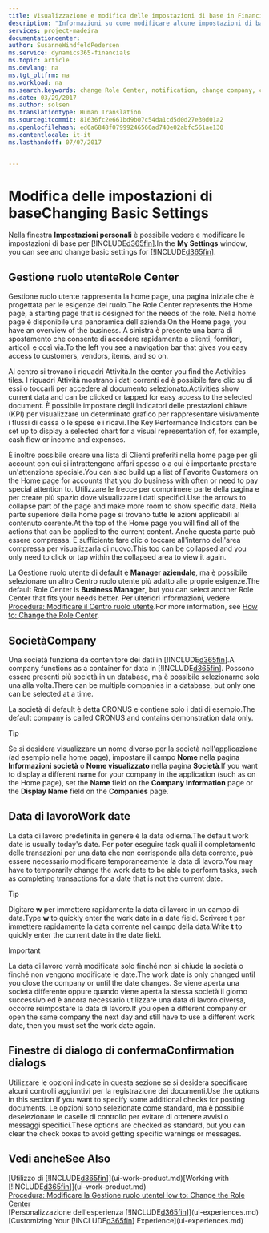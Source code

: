 ```yaml
---
title: Visualizzazione e modifica delle impostazioni di base in Financials | Documenti Microsoft
description: "Informazioni su come modificare alcune impostazioni di base in Financials, ad esempio, la Gestione ruolo utente, la società o la data di lavoro."
services: project-madeira
documentationcenter: 
author: SusanneWindfeldPedersen
ms.service: dynamics365-financials
ms.topic: article
ms.devlang: na
ms.tgt_pltfrm: na
ms.workload: na
ms.search.keywords: change Role Center, notification, change company, change work date
ms.date: 03/29/2017
ms.author: solsen
ms.translationtype: Human Translation
ms.sourcegitcommit: 81636fc2e661bd9b07c54da1cd5d0d27e30d01a2
ms.openlocfilehash: ed0a6848f07999246566ad740e02abfc561ae130
ms.contentlocale: it-it
ms.lasthandoff: 07/07/2017


---
```

# <a name="changing-basic-settings"></a><span data-ttu-id="5ca5f-103">Modifica delle impostazioni di base</span><span class="sxs-lookup"><span data-stu-id="5ca5f-103">Changing Basic Settings</span></span>
<span data-ttu-id="5ca5f-104">Nella finestra **Impostazioni personali** è possibile vedere e modificare le impostazioni di base per [!INCLUDE[d365fin](includes/d365fin_md.md)].</span><span class="sxs-lookup"><span data-stu-id="5ca5f-104">In the **My Settings** window, you can see and change basic settings for [!INCLUDE[d365fin](includes/d365fin_md.md)].</span></span>  

## <a name="role-center"></a><span data-ttu-id="5ca5f-105">Gestione ruolo utente</span><span class="sxs-lookup"><span data-stu-id="5ca5f-105">Role Center</span></span>
<span data-ttu-id="5ca5f-106">Gestione ruolo utente rappresenta la home page, una pagina iniziale che è progettata per le esigenze del ruolo.</span><span class="sxs-lookup"><span data-stu-id="5ca5f-106">The Role Center represents the Home page, a starting page that is designed for the needs of the role.</span></span> <span data-ttu-id="5ca5f-107">Nella home page è disponibile una panoramica dell'azienda.</span><span class="sxs-lookup"><span data-stu-id="5ca5f-107">On the Home page, you have an overview of the business.</span></span> <span data-ttu-id="5ca5f-108">A sinistra è presente una barra di spostamento che consente di accedere rapidamente a clienti, fornitori, articoli e così via.</span><span class="sxs-lookup"><span data-stu-id="5ca5f-108">To the left you see a navigation bar that gives you easy access to customers, vendors, items, and so on.</span></span>

<span data-ttu-id="5ca5f-109">Al centro si trovano i riquadri Attività.</span><span class="sxs-lookup"><span data-stu-id="5ca5f-109">In the center you find the Activities tiles.</span></span> <span data-ttu-id="5ca5f-110">I riquadri Attività mostrano i dati correnti ed è possibile fare clic su di essi o toccarli per accedere al documento selezionato.</span><span class="sxs-lookup"><span data-stu-id="5ca5f-110">Activities show current data and can be clicked or tapped for easy access to the selected document.</span></span> <span data-ttu-id="5ca5f-111">È possibile impostare degli indicatori delle prestazioni chiave (KPI) per visualizzare un determinato grafico per rappresentare visivamente i flussi di cassa o le spese e i ricavi.</span><span class="sxs-lookup"><span data-stu-id="5ca5f-111">The Key Performance Indicators can be set up to display a selected chart for a visual representation of, for example, cash flow or income and expenses.</span></span>

<span data-ttu-id="5ca5f-112">È inoltre possibile creare una lista di Clienti preferiti nella home page per gli account con cui si intrattengono affari spesso o a cui è importante prestare un'attenzione speciale.</span><span class="sxs-lookup"><span data-stu-id="5ca5f-112">You can also build up a list of Favorite Customers on the Home page for accounts that you do business with often or need to pay special attention to.</span></span> <span data-ttu-id="5ca5f-113">Utilizzare le frecce per comprimere parte della pagina e per creare più spazio dove visualizzare i dati specifici.</span><span class="sxs-lookup"><span data-stu-id="5ca5f-113">Use the arrows to collapse part of the page and make more room to show specific data.</span></span> <span data-ttu-id="5ca5f-114">Nella parte superiore della home page si trovano tutte le azioni applicabili al contenuto corrente.</span><span class="sxs-lookup"><span data-stu-id="5ca5f-114">At the top of the Home page you will find all of the actions that can be applied to the current content.</span></span> <span data-ttu-id="5ca5f-115">Anche questa parte può essere compressa. È sufficiente fare clic o toccare all'interno dell'area compressa per visualizzarla di nuovo.</span><span class="sxs-lookup"><span data-stu-id="5ca5f-115">This too can be collapsed and you only need to click or tap within the collapsed area to view it again.</span></span>

<span data-ttu-id="5ca5f-116">La Gestione ruolo utente di default è **Manager aziendale**, ma è possibile selezionare un altro Centro ruolo utente più adatto alle proprie esigenze.</span><span class="sxs-lookup"><span data-stu-id="5ca5f-116">The default Role Center is **Business Manager**, but you can select another Role Center that fits your needs better.</span></span> <span data-ttu-id="5ca5f-117">Per ulteriori informazioni, vedere [Procedura: Modificare il Centro ruolo utente](change-role.md).</span><span class="sxs-lookup"><span data-stu-id="5ca5f-117">For more information, see [How to: Change the Role Center](change-role.md).</span></span>

## <a name="company"></a><span data-ttu-id="5ca5f-118">Società</span><span class="sxs-lookup"><span data-stu-id="5ca5f-118">Company</span></span>
<span data-ttu-id="5ca5f-119">Una società funziona da contenitore dei dati in [!INCLUDE[d365fin](includes/d365fin_md.md)].</span><span class="sxs-lookup"><span data-stu-id="5ca5f-119">A company functions as a container for data in [!INCLUDE[d365fin](includes/d365fin_md.md)].</span></span> <span data-ttu-id="5ca5f-120">Possono essere presenti più società in un database, ma è possibile selezionarne solo una alla volta.</span><span class="sxs-lookup"><span data-stu-id="5ca5f-120">There can be multiple companies in a database, but only one can be selected at a time.</span></span>

<span data-ttu-id="5ca5f-121">La società di default è detta CRONUS e contiene solo i dati di esempio.</span><span class="sxs-lookup"><span data-stu-id="5ca5f-121">The default company is called CRONUS and contains demonstration data only.</span></span>

> [!TIP]  
>   <span data-ttu-id="5ca5f-122">Se si desidera visualizzare un nome diverso per la società nell'applicazione (ad esempio nella home page), impostare il campo **Nome** nella pagina **Informazioni società** o **Nome visualizzato** nella pagina **Società**.</span><span class="sxs-lookup"><span data-stu-id="5ca5f-122">If you want to display a different name for your company in the application (such as on the Home page), set the **Name** field on the **Company Information** page or the **Display Name** field on the **Companies** page.</span></span>  

## <a name="work-date"></a><span data-ttu-id="5ca5f-123">Data di lavoro</span><span class="sxs-lookup"><span data-stu-id="5ca5f-123">Work date</span></span>
<span data-ttu-id="5ca5f-124">La data di lavoro predefinita in genere è la data odierna.</span><span class="sxs-lookup"><span data-stu-id="5ca5f-124">The default work date is usually today's date.</span></span> <span data-ttu-id="5ca5f-125">Per poter eseguire task quali il completamento delle transazioni per una data che non corrisponde alla data corrente, può essere necessario modificare temporaneamente la data di lavoro.</span><span class="sxs-lookup"><span data-stu-id="5ca5f-125">You may have to temporarily change the work date to be able to perform tasks, such as completing transactions for a date that is not the current date.</span></span>

> [!TIP]  
>   <span data-ttu-id="5ca5f-126">Digitare **w** per immettere rapidamente la data di lavoro in un campo di data.</span><span class="sxs-lookup"><span data-stu-id="5ca5f-126">Type **w** to quickly enter the work date in a date field.</span></span> <span data-ttu-id="5ca5f-127">Scrivere **t** per immettere rapidamente la data corrente nel campo della data.</span><span class="sxs-lookup"><span data-stu-id="5ca5f-127">Write **t** to quickly enter the current date in the date field.</span></span>

> [!IMPORTANT]  
>   <span data-ttu-id="5ca5f-128">La data di lavoro verrà modificata solo finché non si chiude la società o finché non vengono modificate le date.</span><span class="sxs-lookup"><span data-stu-id="5ca5f-128">The work date is only changed until you close the company or until the date changes.</span></span> <span data-ttu-id="5ca5f-129">Se viene aperta una società differente oppure quando viene aperta la stessa società il giorno successivo ed è ancora necessario utilizzare una data di lavoro diversa, occorre reimpostare la data di lavoro.</span><span class="sxs-lookup"><span data-stu-id="5ca5f-129">If you open a different company or open the same company the next day and still have to use a different work date, then you must set the work date again.</span></span>

## <a name="confirmation-dialogs"></a><span data-ttu-id="5ca5f-130">Finestre di dialogo di conferma</span><span class="sxs-lookup"><span data-stu-id="5ca5f-130">Confirmation dialogs</span></span>
<span data-ttu-id="5ca5f-131">Utilizzare le opzioni indicate in questa sezione se si desidera specificare alcuni controlli aggiuntivi per la registrazione dei documenti.</span><span class="sxs-lookup"><span data-stu-id="5ca5f-131">Use the options in this section if you want to specify some additional checks for posting documents.</span></span> <span data-ttu-id="5ca5f-132">Le opzioni sono selezionate come standard, ma è possibile deselezionare le caselle di controllo per evitare di ottenere avvisi o messaggi specifici.</span><span class="sxs-lookup"><span data-stu-id="5ca5f-132">These options are checked as standard, but you can clear the check boxes to avoid getting specific warnings or messages.</span></span>

## <a name="see-also"></a><span data-ttu-id="5ca5f-133">Vedi anche</span><span class="sxs-lookup"><span data-stu-id="5ca5f-133">See Also</span></span>
<span data-ttu-id="5ca5f-134">[Utilizzo di [!INCLUDE[d365fin](includes/d365fin_md.md)]](ui-work-product.md)</span><span class="sxs-lookup"><span data-stu-id="5ca5f-134">[Working with [!INCLUDE[d365fin](includes/d365fin_md.md)]](ui-work-product.md)</span></span>  
[<span data-ttu-id="5ca5f-135">Procedura: Modificare la Gestione ruolo utente</span><span class="sxs-lookup"><span data-stu-id="5ca5f-135">How to: Change the Role Center</span></span>](change-role.md)  
<span data-ttu-id="5ca5f-136">[Personalizzazione dell'esperienza [!INCLUDE[d365fin](includes/d365fin_md.md)]](ui-experiences.md)</span><span class="sxs-lookup"><span data-stu-id="5ca5f-136">[Customizing Your [!INCLUDE[d365fin](includes/d365fin_md.md)] Experience](ui-experiences.md)</span></span>  

